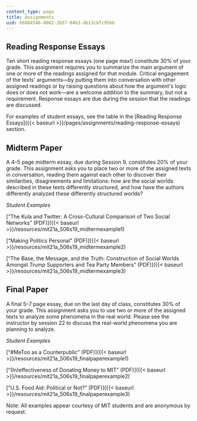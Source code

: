 ```yaml
---
content_type: page
title: Assignments
uid: 66804546-8062-2b57-04b3-db13cbfc95bb
---
```


Reading Response Essays
-----------------------

Ten short reading response essays (one page max!) constitute 30% of your grade. This assignment requires you to summarize the main argument of one or more of the readings assigned for that module. Critical engagement of the texts' arguments—by putting them into conversation with other assigned readings or by raising questions about how the argument's logic does or does not work—are a welcome addition to the summary, but not a requirement. Response essays are due during the session that the readings are discussed.

For examples of student essays, see the table in the [Reading Response Essays]({{< baseurl >}}/pages/assignments/reading-response-essays) section.

Midterm Paper
-------------

A 4–5 page midterm essay, due during Session 9, constitutes 20% of your grade. This assignment asks you to place two or more of the assigned texts in conversation, reading them against each other to discover their similarities, disagreements and limitations: how are the social worlds described in these texts differently structured, and how have the authors differently analyzed these differently structured worlds?

_Student Examples_

[“The Kula and Twitter: A Cross-Cultural Comparison of Two Social Networks” (PDF)]({{< baseurl >}}/resources/mit21a_506s19_midtermexample1)

[“Making Politics Personal” (PDF)]({{< baseurl >}}/resources/mit21a_506s19_midtermexample2)

[“The Base, the Message, and the Truth: Construction of Social Worlds Amongst Trump Supporters and Tea Party Members” (PDF)]({{< baseurl >}}/resources/mit21a_506s19_midtermexample3)

Final Paper
-----------

A final 5–7 page essay, due on the last day of class, constitutes 30% of your grade. This assignment asks you to use two or more of the assigned texts to analyze some phenomena in the real world. Please see the instructor by session 22 to discuss the real-world phenomena you are planning to analyze.

_Student Examples_

[“#MeToo as a Counterpublic” (PDF)]({{< baseurl >}}/resources/mit21a_506s19_finalpaperexample1)

[“(In)effectiveness of Donating Money to MIT” (PDF)]({{< baseurl >}}/resources/mit21a_506s19_finalpaperexample2)

[“U.S. Food Aid: Political or Not?” (PDF)]({{< baseurl >}}/resources/mit21a_506s19_finalpaperexample3)

Note: All examples appear courtesy of MIT students and are anonymous by request.
